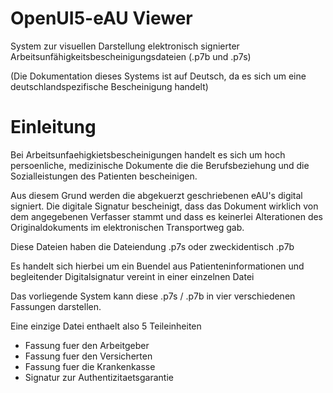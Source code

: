 # OpenUI5-eAU Viewer

System zur visuellen Darstellung elektronisch signierter Arbeitsunfähigkeitsbescheinigungsdateien (.p7b und .p7s)

(Die Dokumentation dieses Systems ist auf Deutsch, da es sich um eine deutschlandspezifische Bescheinigung handelt)

# Einleitung

Bei Arbeitsunfaehigkietsbescheinigungen handelt es sich um hoch persoenliche, medizinische Dokumente die die Berufsbeziehung und die Sozialleistungen des Patienten bescheinigen.

Aus diesem Grund werden die abgekuerzt geschriebenen eAU's digital signiert. Die digitale Signatur bescheinigt, dass das Dokument wirklich von dem angegebenen Verfasser stammt und dass es keinerlei Alterationen des Originaldokuments im elektronischen Transportweg gab.

Diese Dateien haben die Dateiendung .p7s oder zweckidentisch .p7b

Es handelt sich hierbei um ein Buendel aus Patienteninformationen und begleitender Digitalsignatur vereint in einer einzelnen Datei

Das vorliegende System kann diese .p7s / .p7b in vier verschiedenen Fassungen darstellen.

Eine einzige Datei enthaelt also 5 Teileinheiten

* Fassung fuer den Arbeitgeber
* Fassung fuer den Versicherten
* Fassung fuer die Krankenkasse
* Signatur zur Authentizitaetsgarantie

